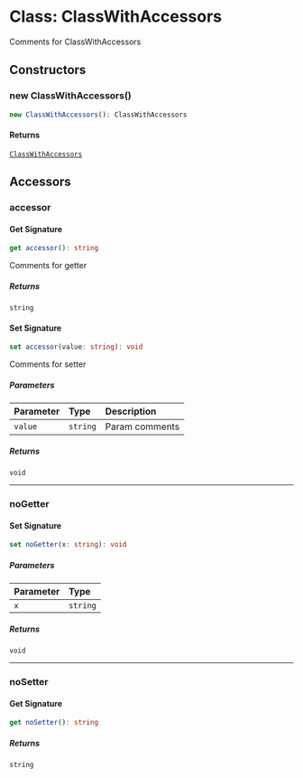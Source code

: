 # Class: ClassWithAccessors

Comments for ClassWithAccessors

## Constructors

### new ClassWithAccessors()

```ts
new ClassWithAccessors(): ClassWithAccessors
```

#### Returns

[`ClassWithAccessors`](ClassWithAccessors.md)

## Accessors

### accessor

#### Get Signature

```ts
get accessor(): string
```

Comments for getter

##### Returns

`string`

#### Set Signature

```ts
set accessor(value: string): void
```

Comments for setter

##### Parameters

| Parameter | Type | Description |
| :------ | :------ | :------ |
| `value` | `string` | Param comments |

##### Returns

`void`

***

### noGetter

#### Set Signature

```ts
set noGetter(x: string): void
```

##### Parameters

| Parameter | Type |
| :------ | :------ |
| `x` | `string` |

##### Returns

`void`

***

### noSetter

#### Get Signature

```ts
get noSetter(): string
```

##### Returns

`string`
